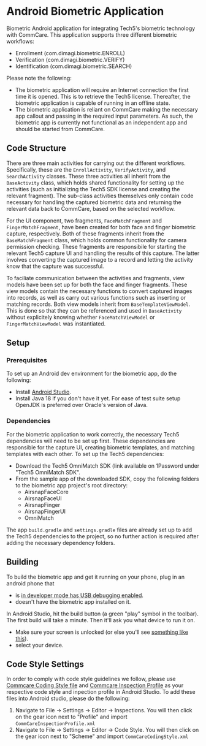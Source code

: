 # Android Biometric Application

Biometric Android application for integrating Tech5's biometric technology with CommCare. This application supports three different biometric workflows:

- Enrollment (com.dimagi.biometric.ENROLL)
- Verification (com.dimagi.biometric.VERIFY)
- Identification (com.dimagi.biometric.SEARCH)

Please note the following:

- The biometric application will require an Internet connection the first time it is opened. This is to retrieve the Tech5 license. Thereafter, the biometric application is capable of running in an offline state.
- The biometric application is reliant on CommCare making the necessary app callout and passing in the required input parameters. As such, the biometric app is currently not functional as an independent app and should be started from CommCare.

## Code Structure

There are three main activities for carrying out the different workflows. Specifically, these are the `EnrollActivity`, `VerifyActivity`, and `SearchActivity` classes. These three activities all inherit from the `BaseActivity` class, which holds shared functionality for setting up the activities (such as initializing the Tech5 SDK license and creating the relevant fragment). The sub-class activities themselves only contain code necessary for handling the captured biometric data and returning the relevant data back to CommCare, based on the selected workflow.

For the UI component, two fragments, `FaceMatchFragment` and `FingerMatchFragment`, have been created for both face and finger biometric capture, respectively. Both of these fragments inherit from the `BaseMatchFragment` class, which holds common functionality for camera permission checking. These fragments are responsibile for starting the relevant Tech5 capture UI and handling the results of this capture. The latter involves converting the captured image to a record and letting the activity know that the capture was successful.

To faciliate communication between the activities and fragments, view models have been set up for both the face and finger fragments. These view models contain the necessary functions to convert captured images into records, as well as carry out various functions such as inserting or matching records. Both view models inherit from `BaseTemplateViewModel`. This is done so that they can be referenced and used in `BaseActivity` without explicitely knowing whether `FaceMatchViewModel` or `FingerMatchViewModel` was instantiated.

## Setup

### Prerequisites

To set up an Android dev environment for the biometric app, do the following:

- Install [Android Studio](https://developer.android.com/sdk/index.html).
- Install Java 18 if you don't have it yet. For ease of test suite setup OpenJDK is preferred over Oracle's version of Java.

### [](https://github.com/dimagi/biometric-android#dependencies)Dependencies

For the biometric application to work correctly, the necessary Tech5 dependencies will need to be set up first. These dependencies are responsible for the capture UI, creating biometric templates, and matching templates with each other. To set up the Tech5 dependencies:

- Download the Tech5 OmniMatch SDK (link available on 1Password under "Tech5 OmniMatch SDK".
- From the sample app of the downloaded SDK, copy the following folders to the biometric app project's root directory:
    - AirsnapFaceCore
    - AirsnapFaceUI
    - AirsnapFinger
    - AirsnapFingerUI
    - OmniMatch

The app `build.gradle` and `settings.gradle` files are already set up to add the Tech5 dependencies to the project, so no further action is required after adding the necessary dependency folders.

## Building

To build the biometric app and get it running on your phone, plug in an android phone that

- is [in developer mode has USB debugging enabled](https://developer.android.com/tools/device.html#setting-up).
- doesn't have the biometric app installed on it.

In Android Studio, hit the build button (a green "play" symbol in the toolbar). The first build will take a minute. Then it'll ask you what device to run it on.

- Make sure your screen is unlocked (or else you'll see [something like this](https://gist.github.com/dannyroberts/6d8d57ff4d5f9a1b70a5)).
- select your device.

## Code Style Settings
In order to comply with code style guidelines we follow, please use [Commcare Coding Style file](https://github.com/dimagi/commcare-android/blob/master/.android_studio_settings/codestyles/CommCare%20Coding%20Style.xml) and [Commcare Inspection Profile](https://github.com/dimagi/commcare-android/blob/master/.android_studio_settings/inspection/CommCare%20Inpsection%20Profile.xml) as your respective code style and inpection profile in Android Studio. To add these files into Android studio, please do the following:
1. Navigate to File -> Settings -> Editor -> Inspections. You will then click on the gear icon next to "Profile" and import `CommCareInspectionProfile.xml`
2. Navigate to File -> Settings -> Editor -> Code Style. You will then click on the gear icon next to "Scheme" and import `CommCareCodingStyle.xml`
